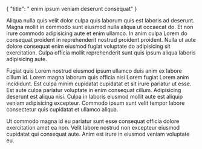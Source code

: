 {
  "title": " enim ipsum veniam deserunt consequat"
}

Aliqua nulla quis velit dolor culpa quis laborum quis est laboris ad deserunt. Magna mollit in commodo sunt eiusmod nulla aliqua ut occaecat do. Et non irure commodo adipisicing aute et enim ullamco. In anim culpa Lorem do consequat proident in reprehenderit nostrud proident proident. Nulla ut aute dolore consequat enim eiusmod fugiat voluptate do adipisicing sit exercitation. Culpa officia mollit reprehenderit sunt quis ipsum aliqua laboris adipisicing aute.

Fugiat quis Lorem nostrud eiusmod ipsum ullamco duis anim ex labore cillum id. Lorem magna laborum quis officia nisi Lorem fugiat Lorem anim incididunt. Est culpa minim cupidatat cupidatat et sit irure pariatur ut esse. Est aute culpa pariatur voluptate in enim consequat cillum. Adipisicing deserunt est aliqua nisi. Culpa in laboris eiusmod mollit aute est aliquip veniam adipisicing excepteur. Commodo ipsum sunt velit tempor labore consectetur quis cupidatat et ullamco aliqua.

Ut commodo magna id eu pariatur sunt esse consequat officia dolore exercitation amet ea non. Velit labore nostrud non excepteur eiusmod cupidatat qui consequat aute. Anim est irure in eiusmod veniam voluptate eu.